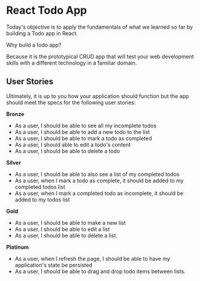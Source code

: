 # React Todo App

Today's objective is to apply the fundamentals of what we learned so far by building a Todo app in React.

Why build a todo app?

Because it is the prototypical CRUD app that will test your web development skills with a different technology in a familiar domain.

## User Stories

Ultimately, it is up to you how your application should function but the app should meet the specs for the following user stories:

**Bronze**
* As a user, I should be able to see all my incomplete todos
* As a user, I should be able to add a new todo to the list
* As a user, I should be able to mark a todo as completed
* As a user, I should able to edit a todo's content
* As a user, I should be able to delete a todo

**Silver**
* As a user, I should be able to also see a list of my completed todos
* As a user, when I mark a todo as complete, it should be added to my completed todos list
* As a user, when I mark a completed todo as incomplete, it should be added to my todos list

**Gold**
* As a user, I should be able to make a new list
* As a user, I should be able to edit a list
* As a user, I should be able to delete a list.

**Platinum**
* As a user, when I refresh the page, I should be able to have my application's state be persisted
* As a user, I should be able to drag and drop todo items between lists.

